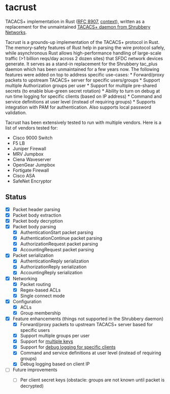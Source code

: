 # tacrust

TACACS+ implementation in Rust ([RFC 8907](https://www.rfc-editor.org/rfc/rfc8907.html), [context](https://salesforce.quip.com/ClnrA3p0oPbQ)), written as a replacement for the unmaintained [TACACS+ daemon from Shrubbery Networks](https://www.shrubbery.net/tac_plus/).

Tacrust is a grounds-up implementation of the TACACS+ protocol in Rust. The memory-safety features of Rust help in parsing the wire protocol safely, while asynchronous Rust  allows high-performance handling of large-scale traffic (>1 billion reqs/day across 2 dozen sites) that SFDC network devices generate. It serves as a stand-in replacement for the Shrubbery tac_plus daemon which has been unmaintained for a few years now. The following features were added on top to address specific use-cases:
    * Forward/proxy packets to upstream TACACS+ server for specific users/groups
    * Support multiple Authorization groups per user
    * Support for multiple pre-shared secrets (to enable blue-green secret rotation)
    * Ability to turn on debug at run time logging for specific clients (based on IP address)
    * Command and service definitions at user level (instead of requiring groups)
    * Supports integration with PAM for authentication. Also supports local password validation. 

Tacrust has been extensively tested to run with multiple vendors. Here is a list of vendors tested for:
- Cisco 9000 Switch
- F5 LB
- Juniper Firewall
- MRV Jumpbox
- Ciena Waveserver
- OpenGear Jumpbox
- Fortigate Firewall
- Cisco ASA
- SafeNet Encryptor

## Status

- [x] Packet header parsing
- [x] Packet body extraction
- [x] Packet body decryption
- [x] Packet body parsing
  - [x] AuthenticationStart packet parsing
  - [x] AuthenticationContinue packet parsing
  - [x] AuthorizationRequest packet parsing
  - [x] AccountingRequest packet parsing
- [x] Packet serialization
  - [x] AuthenticationReply serialization
  - [x] AuthorizationReply serialization
  - [x] AccountingReply serialization
- [x] Networking
  - [x] Packet routing
  - [x] Regex-based ACLs
  - [x] Single connect mode
- [x] Configuration
  - [x] ACLs
  - [x] Group membership
- [x] Feature enhancements (things not supported in the Shrubbery daemon)
  - [x] Forward/proxy packets to upstream TACACS+ server based for specific users
  - [x] Support multiple groups per user
  - [x] Support for [multiple keys](https://git.soma.salesforce.com/Kuleana/tacacs/pull/3)
  - [x] Support for [debug logging for specific clients](https://git.soma.salesforce.com/Kuleana/tacrust/pull/215)
  - [x] Command and service definitions at user level (instead of requiring groups)
  - [x] Debug logging based on client IP
- [ ] Future improvements
  - [ ] Per client secret keys (obstacle: groups are not known until packet is decrypted)

